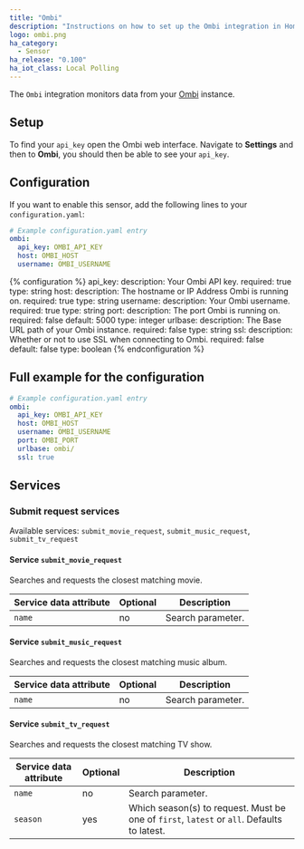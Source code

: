 ```yaml
---
title: "Ombi"
description: "Instructions on how to set up the Ombi integration in Home Assistant."
logo: ombi.png
ha_category:
  - Sensor
ha_release: "0.100"
ha_iot_class: Local Polling
---
```


The `Ombi` integration monitors data from your [Ombi](https://ombi.io) instance.

## Setup

To find your `api_key` open the Ombi web interface. Navigate to **Settings** and then to **Ombi**, you should then be able to see your `api_key`.

## Configuration

If you want to enable this sensor, add the following lines to your `configuration.yaml`:

```yaml
# Example configuration.yaml entry
ombi:
  api_key: OMBI_API_KEY
  host: OMBI_HOST
  username: OMBI_USERNAME
```

{% configuration %}
api_key:
  description: Your Ombi API key.
  required: true
  type: string
host:
  description: The hostname or IP Address Ombi is running on.
  required: true
  type: string
username:
  description: Your Ombi username.
  required: true
  type: string
port:
  description: The port Ombi is running on.
  required: false
  default: 5000
  type: integer
urlbase:
  description: The Base URL path of your Ombi instance.
  required: false
  type: string
ssl:
  description: Whether or not to use SSL when connecting to Ombi.
  required: false
  default: false
  type: boolean
{% endconfiguration %}

## Full example for the configuration

```yaml
# Example configuration.yaml entry
ombi:
  api_key: OMBI_API_KEY
  host: OMBI_HOST
  username: OMBI_USERNAME
  port: OMBI_PORT
  urlbase: ombi/
  ssl: true
```

## Services

### Submit request services

Available services: `submit_movie_request`, `submit_music_request`, `submit_tv_request`

#### Service `submit_movie_request`

Searches and requests the closest matching movie.

| Service data attribute | Optional | Description                                      |
| ---------------------- | -------- | ------------------------------------------------ |
| `name`                 |      no  | Search parameter.                                |

#### Service `submit_music_request`

Searches and requests the closest matching music album.

| Service data attribute | Optional | Description                                      |
|------------------------|----------|--------------------------------------------------|
| `name`                 |      no  | Search parameter.                                |

#### Service `submit_tv_request`

Searches and requests the closest matching TV show.

| Service data attribute | Optional | Description                                                                                   |
|------------------------|----------|-----------------------------------------------------------------------------------------------|
| `name`                 |       no | Search parameter.                                                                             |
| `season`               |      yes | Which season(s) to request. Must be one of `first`, `latest` or `all`. Defaults to latest.    |
